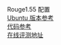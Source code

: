 Rouge1.55 配置  
[Ubuntu 版本参考](https://blog.csdn.net/wr339988/article/details/70165090)  
[代码参考](https://github.com/nlpyang/PreSumm/blob/master/src/others/pyrouge.py)  
[在线评测地址](http://47.101.52.89:8080/rouge/index.html)
